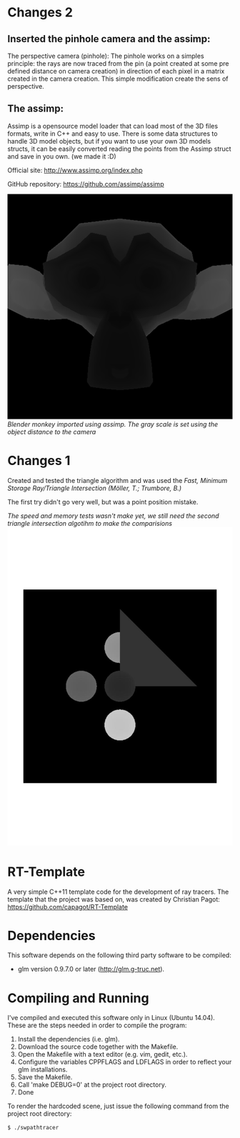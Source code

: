 # Changes 2

## Inserted the pinhole camera and the assimp:
The perspective camera (pinhole):
The pinhole works on a simples principle: the rays are now traced from the pin (a point created at some pre defined distance on camera creation) in direction of each pixel in a matrix created in the camera creation. This simple modification create the sens of perspective.

## The assimp:
Assimp is a opensource model loader that can load most of the 3D files formats, write in C++ and easy to use. 
There is some data structures to handle 3D model objects, but if you want to use your own 3D models structs, it can be easily converted reading the points from the Assimp struct and save in you own. (we made it :D)

Official site: http://www.assimp.org/index.php

GitHub repository: https://github.com/assimp/assimp

![Example2](https://github.com/MBezerril/PBR/blob/master/Outputs/Change2-MonkeyBlender-fixed.png)
*Blender monkey imported using assimp. The gray scale is set using the object distance to the camera*
# Changes 1
Created and tested the triangle algorithm and was used the *Fast, Minimum Storage Ray/Triangle Intersection (Möller, T.; Trumbore, B.)*

The first try didn't go very well, but was a point position mistake.

*The speed and memory tests wasn't make yet, we still need the second triangle intersection algotihm to make the comparisions*
![Example](https://github.com/MBezerril/PBR/blob/master/Outputs/Change1-Triangle.jpg)

# RT-Template

A very simple C++11 template code for the development of ray tracers.
The template that the project was based on, was created by Christian Pagot:
https://github.com/capagot/RT-Template

# Dependencies

This software depends on the following third party software to be compiled:

- glm version 0.9.7.0 or later (http://glm.g-truc.net).

# Compiling and Running

I've compiled and executed this software only in Linux (Ubuntu 14.04).
These are the steps needed in order to compile the program:

1. Install the dependencies (i.e. glm).
2. Download the source code together with the Makefile.
3. Open the Makefile with a text editor (e.g. vim, gedit, etc.).
4. Configure the variables CPPFLAGS and LDFLAGS in order to reflect your glm installations.
5. Save the Makefile.
6. Call 'make DEBUG=0' at the project root directory.
7. Done

To render the hardcoded scene, just issue the following command from the project root directory: 

    $ ./swpathtracer
